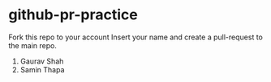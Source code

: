 # github-pr-practice
Fork this repo to your account
Insert your name and create a pull-request to the main repo.

1. Gaurav Shah
2. Samin Thapa

